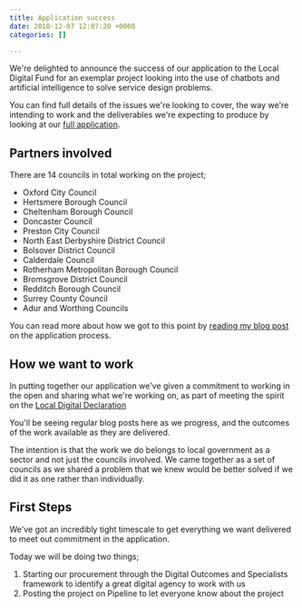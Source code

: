 ```yaml
---
title: Application success
date: 2018-12-07 12:07:20 +0000
categories: []

---
```

We're delighted to announce the success of our application to the Local Digital Fund for an exemplar project looking into the use of chatbots and artificial intelligence to solve service design problems.

You can find full details of the issues we're looking to cover, the way we're intending to work and the deliverables we're expecting to produce by looking at our [full application](/full-application "Full application to the Local Digital Fund"). 

## Partners involved

There are 14 councils in total working on the project;

* Oxford City Council
* Hertsmere Borough Council
* Cheltenham Borough Council
* Doncaster Council
* Preston City Council
* North East Derbyshire District Council
* Bolsover District Council
* Calderdale Council
* Rotherham Metropolitan Borough Council
* Bromsgrove District Council
* Redditch Borough Council
* Surrey County Council
* Adur and Worthing Councils

You can read more about how we got to this point by [reading my blog post](https://digital.oxford.gov.uk/blog/2018/11/15/collaboration-is-difficult-let-s-do-more-of-it "Collaboration is everywhere - Local Digital Fund application") on the application process. 

## How we want to work

In putting together our application we've given a commitment to working in the open and sharing what we're working on, as part of meeting the spirit on the [Local Digital Declaration](https://localdigital.gov.uk/declaration/ "Local Digital Declaration")

You'll be seeing regular blog posts here as we progress, and the outcomes of the work available as they are delivered. 

The intention is that the work we do belongs to local government as a sector and not just the councils involved. We came together as a set of councils as we shared a problem that we knew would be better solved if we did it as one rather than individually. 

## First Steps

We've got an incredibly tight timescale to get everything we want delivered to meet out commitment in the application. 

Today we will be doing two things;

1. Starting our procurement through the Digital Outcomes and Specialists framework to identify a great digital agency to work with us
2. Posting the project on Pipeline to let everyone know about the project